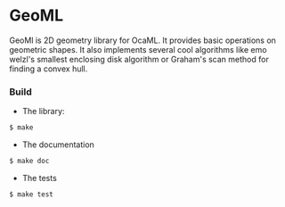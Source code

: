 # GeoML

GeoMl is 2D geometry library for OcaML. 
It provides basic operations on geometric shapes. It also implements several cool algorithms like emo welzl's smallest enclosing disk algorithm or Graham's scan method for finding a convex hull.

### Build 
- The library: 
```sh
$ make
```
- The documentation 
```sh
$ make doc 
```
- The tests 
```sh
$ make test 
```
